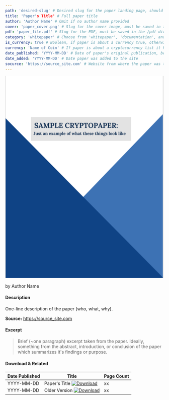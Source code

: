 ```yaml
---
path: 'desired-slug' # Desired slug for the paper landing page, should be based on the paper title and similar to the markdown file name
title: 'Paper's Title' # Full paper title
author: 'Author Name' # Omit if no author name provided
cover: 'paper_cover.png' # Slug for the cover image, must be saved in the /covers directory at the site root
pdf: 'paper_file.pdf' # Slug for the PDF, must be saved in the /pdf directory at the site root
category: 'whitepaper' # Choose from 'whitepaper', 'documentation', and 'research'
is_currency: true # Boolean, if paper is about a currency true, otherwise false
currency: 'Name of Coin' # If paper is about a cryptocurrency list it here, otherwise omit
date_published: 'YYYY-MM-DD' # Date of paper's original publication, be precise as possible, if no date know put unknown
date_added: 'YYYY-MM-DD' # Date paper was added to the site
socurce: 'https://source_site.com' # Website from where the paper was taken
---
```


[![Cover of the Paper](/covers/paper_cover.png)](/pdf/paper_file.pdf)

by Author Name

#### Description
One-line description of the paper (who, what, why).

**Source:** https://source_site.com

#### Excerpt
> Brief (~one paragraph) excerpt taken from the paper. Ideally, something from the abstract, introduction, or conclusion of the paper which summarizes it's findings or purpose.

#### Download & Related
Date Published | Title                                                                          | Page Count
---------------|--------------------------------------------------------------------------------|------------
YYYY-MM-DD     | Paper's Title [![Download](/assets/download_cloud.svg)](/pdf/paper_file.pdf)   | xx
YYYY-MM-DD     | Older Version [![Download](/assets/download_cloud.svg)](/pdf/paper_file_2.pdf) | xx
